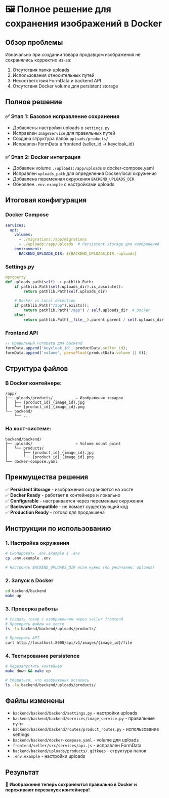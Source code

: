 # 🖼️ Полное решение для сохранения изображений в Docker

## Обзор проблемы
Изначально при создании товара продавцом изображения не сохранялись корректно из-за:
1. Отсутствия папки uploads
2. Использования относительных путей
3. Несоответствия FormData и backend API
4. Отсутствия Docker volume для persistent storage

## Полное решение

### ✅ Этап 1: Базовое исправление сохранения
- Добавлены настройки uploads в `settings.py`
- Исправлен `ImageService` для правильных путей
- Создана структура папок `uploads/products/`
- Исправлен FormData в frontend (seller_id → keycloak_id)

### ✅ Этап 2: Docker интеграция
- Добавлен volume `./uploads:/app/uploads` в docker-compose.yaml
- Исправлен `uploads_path` для определения Docker/local окружения
- Добавлена переменная окружения `BACKEND_UPLOADS_DIR`
- Обновлен `.env.example` с настройками uploads

## Итоговая конфигурация

### Docker Compose
```yaml
services:
  api:
    volumes:
      - ./migrations:/app/migrations
      - ./uploads:/app/uploads  # Persistent storage для изображений
    environment:
      BACKEND_UPLOADS_DIR: ${BACKEND_UPLOADS_DIR:-uploads}
```

### Settings.py
```python
@property
def uploads_path(self) -> pathlib.Path:
    if pathlib.Path(self.uploads_dir).is_absolute():
        return pathlib.Path(self.uploads_dir)
    
    # Docker vs Local detection
    if pathlib.Path("/app").exists():
        return pathlib.Path("/app") / self.uploads_dir  # Docker
    else:
        return pathlib.Path(__file__).parent.parent / self.uploads_dir  # Local
```

### Frontend API
```javascript
// Правильный FormData для backend
formData.append('keycloak_id', productData.seller_id);
formData.append('volume', parseFloat(productData.volume || 0));
```

## Структура файлов

### В Docker контейнере:
```
/app/
├── uploads/products/          ← Изображения товаров
│   ├── {product_id}_{image_id}.jpg
│   └── {product_id}_{image_id}.png
└── backend/
    └── ...
```

### На хост-системе:
```
backend/backend/
├── uploads/                   ← Volume mount point
│   └── products/
│       ├── {product_id}_{image_id}.jpg
│       └── {product_id}_{image_id}.png
└── docker-compose.yaml
```

## Преимущества решения

✅ **Persistent Storage** - изображения сохраняются на хосте  
✅ **Docker Ready** - работает в контейнере и локально  
✅ **Configurable** - настраивается через переменные окружения  
✅ **Backward Compatible** - не ломает существующий код  
✅ **Production Ready** - готово для продакшена  

## Инструкции по использованию

### 1. Настройка окружения
```bash
# Скопировать .env.example в .env
cp .env.example .env

# Настроить BACKEND_UPLOADS_DIR если нужно (по умолчанию: uploads)
```

### 2. Запуск в Docker
```bash
cd backend/backend
make up
```

### 3. Проверка работы
```bash
# Создать товар с изображением через seller frontend
# Проверить файлы на хосте
ls -la backend/backend/uploads/products/

# Проверить API
curl http://localhost:8000/api/v1/images/{image_id}/file
```

### 4. Тестирование persistence
```bash
# Перезапустить контейнер
make down && make up

# Убедиться, что изображения остались
ls -la backend/backend/uploads/products/
```

## Файлы изменены
- `backend/backend/backend/settings.py` - настройки uploads
- `backend/backend/backend/services/image_service.py` - правильные пути
- `backend/backend/backend/routes/product_routes.py` - использование settings
- `backend/backend/docker-compose.yaml` - volume для uploads
- `frontend/seller/src/services/api.js` - исправлен FormData
- `backend/backend/uploads/products/.gitkeep` - структура папок
- `.env.example` - настройки uploads

## Результат
🎉 **Изображения теперь сохраняются правильно в Docker и переживают перезапуск контейнера!**
